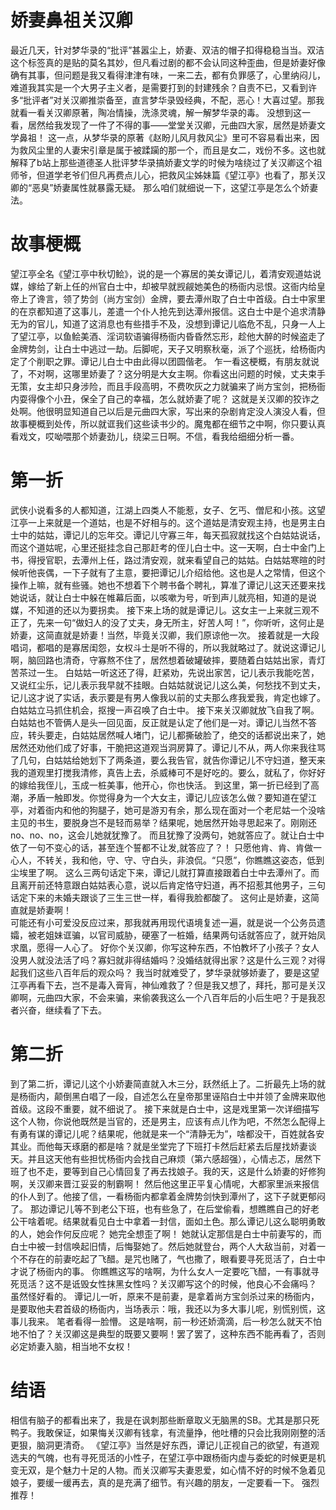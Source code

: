 # 娇妻鼻祖关汉卿
最近几天，针对梦华录的“批评”甚嚣尘上，娇妻、双洁的帽子扣得稳稳当当。双洁这个标签真的是贴的莫名其妙，但凡看过剧的都不会认同这种歪曲，但是娇妻好像确有其事，但问题是我又看得津津有味，一来二去，都有负罪感了，心里纳闷儿，难道我其实是一个大男子主义者，是需要打到的封建残余？自责不已，又看到许多“批评者”对关汉卿推崇备至，直言梦华录毁经典，不配，恶心！大喜过望。那我就看一看关汉卿原著，陶冶情操，洗涤灵魂，解一解梦华录的毒。
没想到这一看，居然给我发现了一件了不得的事——堂堂关汉卿，元曲四大家，居然是娇妻文学鼻祖！
这一点，从梦华录的原著《赵盼儿风月救风尘》里可不容易看出来，因为救风尘里的人妻宋引章是属于被蹂躏的那一个，而且是女二，戏份不多。这也就解释了b站上那些道德圣人批评梦华录搞娇妻文学的时候为啥绕过了关汉卿这个祖师爷，但道学老爷们但凡再费点儿心，把救风尘姊妹篇《望江亭》也看了，那关汉卿的“恶臭”娇妻属性就暴露无疑。
那么咱们就细说一下，这望江亭是怎么个娇妻法。
# 故事梗概
望江亭全名《望江亭中秋切鲙》，说的是一个寡居的美女谭记儿，着清安观道姑说媒，嫁给了新上任的州官白士中，却被早就觊觎她美色的杨衙内忌恨。这衙内给皇帝上了谗言，领了势剑（尚方宝剑）金牌，要去潭州取了白士中首级。白士中家里的在京都知道了这事儿，差遣一个仆人抢先到达潭州报信。这白士中是个追求清静无为的官儿，知道了这消息也有些措手不及，没想到谭记儿临危不乱，只身一人上了望江亭，以鱼鲙美酒、淫词软语骗得杨衙内昏昏然忘形，趁他大醉的时候盗走了金牌势剑，让白士中逃过一劫。后脚呢，天子又明察秋毫，派了个巡抚，给杨衙内定了个削职之罪。谭记儿白士中由此得以团圆偕老。
乍一看这梗概，有朋友就说了，不对啊，这哪里娇妻了？这分明是大女主啊。你看这出问题的时候，丈夫束手无策，女主却只身涉险，而且手段高明，不费吹灰之力就骗来了尚方宝剑，把杨衙内耍得像个小丑，保全了自己的幸福，怎么就娇妻了呢？
这就是关汉卿的狡诈之处啊。他很明显知道自己以后是元曲四大家，写出来的杂剧肯定没人演没人看，但故事梗概到处传，所以就诓我们这些读书少的。魔鬼都在细节之中啊，你只要认真看戏文，哎呦喂那个娇妻劲儿，绕梁三日啊。不信，看我给细细分析一番。
# 第一折
武侠小说看多的人都知道，江湖上四类人不能惹，女子、乞丐、僧尼和小孩。这望江亭一上来就是一个道姑，也是不好相与的。这个道姑是清安观主持，也是男主白士中的姑姑，谭记儿的忘年交。谭记儿守寡三年，每天孤寂就找这个白姑姑说话，而这个道姑呢，心里还挺挂念自己那赶考的侄儿白士中。这一天啊，白士中金门上书，得授官职，去潭州上任，路过清安观，就来看望自己的姑姑。白姑姑寒暄的时候听他丧偶，一下子就有了主意，要把谭记儿介绍给他。这也是人之常情，但这个操作上嘛，就有些骚。她也不想着下个聘书备个聘礼，算准了谭记儿这天还要来找她说话，就让白士中躲在帷幕后面，以咳嗽为号，听到声儿就亮相，知道的是说媒，不知道的还以为要拐卖。
接下来上场的就是谭记儿。这女主一上来就三观不正了，先来一句“做妇人的没了丈夫，身无所主，好苦人呵！”，你听听，这何止是娇妻，这简直就是娇妻！当然，毕竟关汉卿，我们原谅他一次。
接着就是一大段唱词，都唱的是寡居闺怨，女权斗士是听不得的，所以我就略过了。就说这谭记儿啊，脑回路也清奇，守寡熬不住了，居然想着破罐破摔，要随着白姑姑出家，青灯苦茶过一生。
白姑姑一听这还了得，赶紧劝，先说出家苦，记儿表示我能吃苦，又说红尘乐，记儿表示我早就不挂眼。白姑姑就说记儿这么美，何愁找不到丈夫，记儿这才说了实话，表示要是有男人像我以前的丈夫那么疼我爱我，肯定也嫁了。白姑姑立马抓住机会，抠搜一声召唤了白士中。
接下来关汉卿就放飞自我了啊。白姑姑也不管俩人是头一回见面，反正就是认定了他们是一对。谭记儿当然不答应，转头要走，白姑姑居然喊人堵门，记儿都撕破脸了，绝交的话都说出来了，她居然还劝他们成了好事，干脆把这道观当洞房算了。谭记儿不从，两人你来我往骂了几句，白姑姑给她划下了两条道，要么我告官，就告你谭记儿不守妇道，整天来我的道观里打搅我清修，真告上去，杀威棒可不是好吃的。要么，就私了，你好好的嫁给我侄儿，玉成一桩美事，他开心，你也快活。
到这里，第一折已经到了高潮，矛盾一触即发。你觉得身为一个大女主，谭记儿应该怎么做？要知道在望江亭，对着衙内和他的狗腿子，她可是游刃有余，那么现在面对一个老尼姑一个没啥主见的书生，要脱身岂不是轻而易举？结果呢，她居然开始寻思起来了。刚刚还no、no、no，这会儿她就犹豫了。
而且犹豫了没两句，她就答应了。就让白士中依了一句不变心的话，甚至连个誓都不让发,就答应了？！
只愿他肯、肯、肯做一心人，不转关，我和他，守、守、守白头，非浪侃。“只愿”，你瞧瞧这姿态，低到尘埃里了啊。
这么三两句话定下来，谭记儿就打算直接跟着白士中去潭州了。而且离开前还特意跟白姑姑表心意，说以后肯定恪守妇道，再不招惹其他男子，三句话定下来的未婚夫跟谈了三生三世一样，看得我脸都酸了。
这何止是娇妻，这简直就是娇妻啊！  
可能还有小可爱没反应过来，那我就再用现代语境复述一遍，就是说一个公务员遗孀，被老姐妹诓骗，以官司威胁，硬塞了一桩婚，结果两句话就答应了，就开始凤求凰，愿得一人心了。
好你个关汉卿，你写这种东西，不怕教坏了小孩子？女人没男人就没法活了吗？寡妇就非得结婚吗？没婚结就得出家？这是什么三观？对得起我们这些八百年后的观众吗？
我当时就难受了，梦华录就够娇妻了，要是这望江亭再看下去，岂不是毒入膏肓，神仙难救了？但是我又想了，拜托，那可是关汉卿啊，元曲四大家，不会来骗，来偷袭我这么一个八百年后的小后生吧？于是我忍者兴奋，继续看了下去。
# 第二折
到了第二折，谭记儿这个小娇妻简直就入木三分，跃然纸上了。二折最先上场的就是杨衙内，颠倒黑白唱了一段，自述怎么在皇帝那里诬陷白士中并领了金牌来取他首级。这段不重要，就不细说了。
接下来就是白士中，这是戏里第一次详细描写这个人物，你说他既然是当官的，还是男主，应该有点儿作为吧，不然怎么配得上有勇有谋的谭记儿呢？结果呢，他就是来一个“清静无为”，啥都没干，百姓就各安其业。而他每天琢磨的都是啥？就是坐堂完了下班打卡然后赶紧去后屋找娇妻谈天。并且这天他有些担忧杨衙内会找自己麻烦（第六感超强），心情忐忑，居然下班了也不走，要等到自己心情回复了再去找娘子。我的天，这是什么娇妻的好修狗啊，关汉卿来晋江妥妥的制霸啊！
然后他这里正平复心情呢，大都家里派来报信的仆人到了。他接了信，一看杨衙内都拿着金牌势剑快到潭州了，这下子就更郁闷了。
那边谭记儿等不到老公下班，也有些急了，在后堂偷看，想瞧瞧自己的好老公干啥着呢。结果就看见白士中拿着一封信，面如土色。那么谭记儿这么聪明勇敢的人，她会作何反应呢？
她完全想歪了啊！
她就认定那信是白士中前妻写的，而白士中被一封信唤起旧情，后悔娶她了。然后她就登台，两个人大敌当前，对着一个不存在的前妻吃起了飞醋。是咒也赌了，气也撒了，眼看要寻死觅活了，白士中才说了杨衙内的事。
你瞧瞧这写的啥啊，为什么女人一定要吃飞醋，一有事就寻死觅活？这不是诋毁女性抹黑女性吗？关汉卿写这个的时候，他良心不会痛吗？
虽然怪好看的。
谭记儿一听，原来不是前妻，是拿着尚方宝剑杀过来的杨衙内，是要取他夫君首级的杨衙内，当场表示：哦，我还以为多大事儿呢，别慌别慌，这事儿我来。
笔者看得一脸懵。
这是啥啊，前一秒还娇滴滴，后一秒怎么就天不怕地不怕了？关汉卿这是典型的既要又要啊！罢了罢了，这种东西不能再看了，否则必定娇妻入脑，相当地不女权！
# 结语
相信有脑子的都看出来了，我是在讽刺那些断章取义无脑黑的SB。尤其是那只死鸭子。我敢保证，如果悔关汉卿有钱拿，有流量挣，他吐槽的只会比我刚刚整的活更狠，脑洞更清奇。
《望江亭》当然是好东西，谭记儿正视自己的欲望，有道观选夫的气魄，也有寻死觅活的小性子，在望江亭中跟杨衙内虚与委蛇的时候更是机变无双，是个魅力十足的人物。而关汉卿写夫妻恩爱，如心情不好的时候不急着见娘子，要缓一缓再去，真的是充满了细节。有兴趣的朋友，一定要看一下。
强烈推荐！